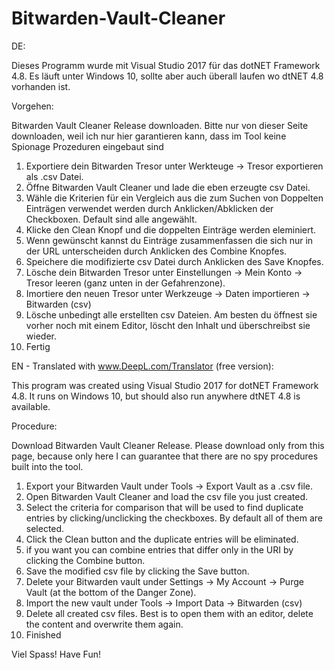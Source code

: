 # Bitwarden-Vault-Cleaner

DE: 

Dieses Programm wurde mit Visual Studio 2017 für das dotNET Framework 4.8. Es läuft unter Windows 10, sollte aber auch überall laufen wo dtNET 4.8 vorhanden ist.

Vorgehen:

Bitwarden Vault Cleaner Release downloaden. Bitte nur von dieser Seite downloaden, weil ich nur hier garantieren kann, dass im Tool keine Spionage Prozeduren eingebaut sind

1. Exportiere dein Bitwarden Tresor unter Werkteuge -> Tresor exportieren als .csv Datei.
2. Öffne Bitwarden Vault Cleaner und lade die eben erzeugte csv Datei.
3. Wähle die Kriterien für ein Vergleich aus die zum Suchen von Doppelten Einträgen verwendet werden durch Anklicken/Abklicken der Checkboxen. Default sind alle angewählt.
4. Klicke den Clean Knopf und die doppelten Einträge werden eleminiert.
5. Wenn gewünscht kannst du Einträge zusammenfassen die sich nur in der URL unterscheiden durch Anklicken des Combine Knopfes.
6. Speichere die modifizierte csv Datei durch Anklicken des Save Knopfes.
7. Lösche dein Bitwarden Tresor unter Einstellungen -> Mein Konto -> Tresor leeren (ganz unten in der Gefahrenzone).
8. Imortiere den neuen Tresor unter Werkzeuge -> Daten importieren -> Bitwarden (csv)
9. Lösche unbedingt alle erstellten csv Dateien. Am besten du öffnest sie vorher noch mit einem Editor, löscht den Inhalt und überschreibst sie wieder.
10. Fertig

EN - Translated with www.DeepL.com/Translator (free version):

This program was created using Visual Studio 2017 for dotNET Framework 4.8. It runs on Windows 10, but should also run anywhere dtNET 4.8 is available.

Procedure:

Download Bitwarden Vault Cleaner Release. Please download only from this page, because only here I can guarantee that there are no spy procedures built into the tool.

1. Export your Bitwarden Vault under Tools -> Export Vault as a .csv file.
2. Open Bitwarden Vault Cleaner and load the csv file you just created.
3. Select the criteria for comparison that will be used to find duplicate entries by clicking/unclicking the checkboxes. By default all of them are selected.
4. Click the Clean button and the duplicate entries will be eliminated.
5. if you want you can combine entries that differ only in the URI by clicking the Combine button.
6. Save the modified csv file by clicking the Save button.
7. Delete your Bitwarden vault under Settings -> My Account -> Purge Vault (at the bottom of the Danger Zone).
8. Import the new vault under Tools -> Import Data -> Bitwarden (csv)
9. Delete all created csv files. Best is to open them with an editor, delete the content and overwrite them again.
10. Finished

Viel Spass!
Have Fun!

